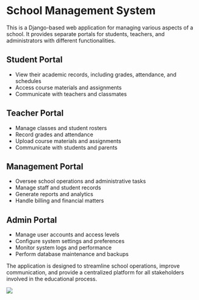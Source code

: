 # School Management System

This is a Django-based web application for managing various aspects of a school. It provides separate portals for students, teachers, and administrators with different functionalities.

## Student Portal
- View their academic records, including grades, attendance, and schedules
- Access course materials and assignments
- Communicate with teachers and classmates

## Teacher Portal
- Manage classes and student rosters
- Record grades and attendance
- Upload course materials and assignments
- Communicate with students and parents

## Management Portal
- Oversee school operations and administrative tasks
- Manage staff and student records
- Generate reports and analytics
- Handle billing and financial matters

## Admin Portal
- Manage user accounts and access levels
- Configure system settings and preferences
- Monitor system logs and performance
- Perform database maintenance and backups

The application is designed to streamline school operations, improve communication, and provide a centralized platform for all stakeholders involved in the educational process.

[![](https://mermaid.ink/img/pako:eNp1lVFvmzAQx79K5Oc2UsCGKpMqRav2lqf0zYksF1zwhoHZZl1V9bvPCYbh-uCJ-53P3P3PnD9Q0ZUC7VGleV9vnp--nduNew7UFHXXNUzxlldCidZeNt61oyPc9u8XjxKqxe9B6ttCs7V_7eRJgY28C1NeFN3gAiZCaNFpMVkZNZZbWUx2Tq1QfcOtuAZ4uLm_f3QpBVYSWGlg4cAigZUFVj59wwwvozqnsZLjXAk79P24ZqyV7ShjspWWsf_ieFdCualkhJ0-wlrZViZyYTroJsaEvgEb-VrZDoIJBFMIYgh6lURbRpIcfAfZsSuHRiyi8boY-CpGqWQb8ZTyvjcRxvS10yrmhCp3epvYkbmjYmzMc0hSzB7oHyneIu5PTKDpDBMIphDEECQQzCCYQ_BhvSXf3S8Ut4Ost4OstIPA7SCuHaDsxPUDkp24dkD6Ev8PBvrOMIFgCkEMQQLBbF21023UsB-yEWYRmjnZCmMuAUrozy8kpVK5mRBSP1SC8maYQDBdz-95Gn2LuNwl92WEep4sB6lnKX3hRmxrq5rA4addkOYMEwgu00R3SAmtuCzdJfJxdZyRrd10PKO9ey25_nVG5_bTreOD7U7vbYH2Vg_iDuluqGq0f-WNcdbQl668J8ldvWqmopS208fxjrpdVZ__AJrJyPQ?type=png)](https://mermaid.live/edit#pako:eNp1lVFvmzAQx79K5Oc2UsCGKpMqRav2lqf0zYksF1zwhoHZZl1V9bvPCYbh-uCJ-53P3P3PnD9Q0ZUC7VGleV9vnp--nduNew7UFHXXNUzxlldCidZeNt61oyPc9u8XjxKqxe9B6ttCs7V_7eRJgY28C1NeFN3gAiZCaNFpMVkZNZZbWUx2Tq1QfcOtuAZ4uLm_f3QpBVYSWGlg4cAigZUFVj59wwwvozqnsZLjXAk79P24ZqyV7ShjspWWsf_ieFdCualkhJ0-wlrZViZyYTroJsaEvgEb-VrZDoIJBFMIYgh6lURbRpIcfAfZsSuHRiyi8boY-CpGqWQb8ZTyvjcRxvS10yrmhCp3epvYkbmjYmzMc0hSzB7oHyneIu5PTKDpDBMIphDEECQQzCCYQ_BhvSXf3S8Ut4Ost4OstIPA7SCuHaDsxPUDkp24dkD6Ev8PBvrOMIFgCkEMQQLBbF21023UsB-yEWYRmjnZCmMuAUrozy8kpVK5mRBSP1SC8maYQDBdz-95Gn2LuNwl92WEep4sB6lnKX3hRmxrq5rA4addkOYMEwgu00R3SAmtuCzdJfJxdZyRrd10PKO9ey25_nVG5_bTreOD7U7vbYH2Vg_iDuluqGq0f-WNcdbQl668J8ldvWqmopS208fxjrpdVZ__AJrJyPQ)
